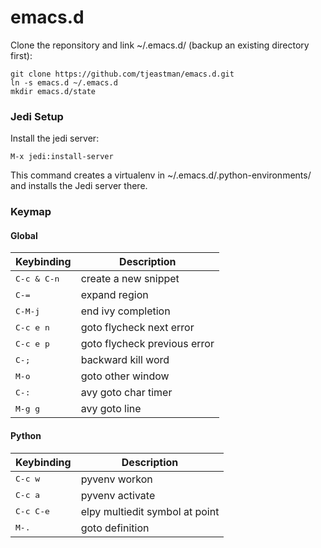 emacs.d
=======
Clone the reponsitory and link ~/.emacs.d/ (backup an existing directory first):
```
git clone https://github.com/tjeastman/emacs.d.git
ln -s emacs.d ~/.emacs.d
mkdir emacs.d/state
```

### Jedi Setup

Install the jedi server:
```shell
M-x jedi:install-server
```
This command creates a virtualenv in ~/.emacs.d/.python-environments/ and installs the Jedi server there.


### Keymap

#### Global

Keybinding             | Description
-----------------------|------------------------------------------------------------
<kbd>C-c & C-n</kbd>   | create a new snippet
<kbd>C-=</kbd>         | expand region
<kbd>C-M-j</kbd>       | end ivy completion
<kbd>C-c e n</kbd>     | goto flycheck next error
<kbd>C-c e p</kbd>     | goto flycheck previous error
<kbd>C-;</kbd>         | backward kill word
<kbd>M-o</kbd>         | goto other window
<kbd>C-:</kbd>         | avy goto char timer
<kbd>M-g g</kbd>       | avy goto line

#### Python

Keybinding             | Description
-----------------------|------------------------------------------------------------
<kbd>C-c w</kbd>       | pyvenv workon
<kbd>C-c a</kbd>       | pyvenv activate
<kbd>C-c C-e</kbd>     | elpy multiedit symbol at point
<kbd>M-.</kbd>         | goto definition
